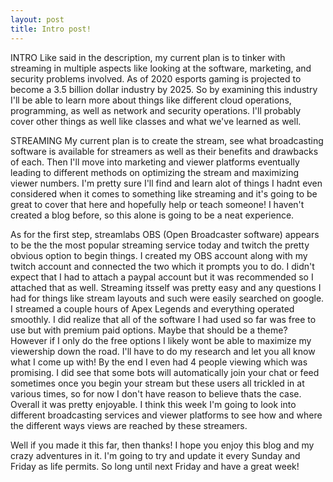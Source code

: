 ```yaml
---
layout: post
title: Intro post!
---
```


INTRO
  Like said in the description, my current plan is to tinker with streaming in multiple aspects like looking at the software, marketing, and security problems involved. As of 2020 esports gaming is projected to become a 3.5 billion dollar industry by 2025. So by examining this industry I'll be able to learn more about things like different cloud operations, programming, as well as network and security operations. I'll probably cover other things as well like classes and what we've learned as well.

STREAMING
  My current plan is to create the stream, see what broadcasting software is available for streamers as well as their benefits and drawbacks of each. Then I'll move into marketing and viewer platforms eventually leading to different methods on optimizing the stream and maximizing viewer numbers. I'm pretty sure I'll find and learn alot of things I hadnt even considered when it comes to something like streaming and it's going to be great to cover that here and hopefully help or teach someone! I haven't created a blog before, so this alone is going to be a neat experience.

  As for the first step, streamlabs OBS (Open Broadcaster software) appears to be the the most popular streaming service today and twitch the pretty obvious option to begin things. I created my OBS account along with my twitch account and connected the two which it prompts you to do. I didn't expect that I had to attach a paypal account but it was recommended so I attached that as well. Streaming itsself was pretty easy and any questions I had for things like stream layouts and such were easily searched on google. I streamed a couple hours of Apex Legends and everything operated smoothly. I did realize that all of the software I had used so far was free to use but with premium paid options. Maybe that should be a theme? However if I only do the free options I likely wont be able to maximize my viewership down the road. I'll have to do my research and let you all know what I come up with! By the end I even had 4 people viewing which was promising. I did see that some bots will automatically join your chat or feed sometimes once you begin your stream but these users all trickled in at various times, so for now I don't have reason to believe thats the case. Overall it was pretty enjoyable. I think this week I'm going to look into different broadcasting services and viewer platforms to see how and where the different ways views are reached by these streamers. 
  
  Well if you made it this far, then thanks! I hope you enjoy this blog and my crazy adventures in it. I'm going to try and update it every Sunday and Friday as life permits. So long until next Friday and have a great week!
